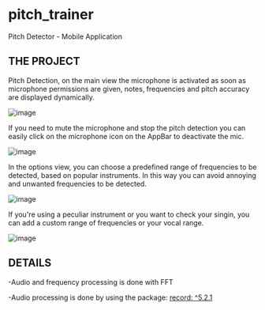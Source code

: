 # pitch_trainer

Pitch Detector - Mobile Application

## THE PROJECT
Pitch Detection, on the main view the microphone is activated as soon as microphone permissions are given, notes, frequencies and pitch accuracy are displayed dynamically.

![image](https://github.com/user-attachments/assets/4e34c23e-f6df-46fd-bf3a-0b8207497f63)

If you need to mute the microphone and stop the pitch detection you can easily click on the microphone icon on the AppBar to deactivate the mic.

![image](https://github.com/user-attachments/assets/540cc614-7327-4f0b-b7df-bd9d6d4b41a9)

In the options view, you can choose a predefined range of frequencies to be detected, based on popular instruments.
In this way you can avoid annoying and unwanted frequencies to be detected.

![image](https://github.com/user-attachments/assets/bdf39eb6-76f3-402b-b62a-294534a304f8)

If you're using a peculiar instrument or you want to check your singin, you can add a custom range of frequencies or your vocal range.

![image](https://github.com/user-attachments/assets/23578cad-cd0c-4221-a4a2-90ea06c63416)

## DETAILS
-Audio and frequency processing is done with FFT 

-Audio processing is done by using the package: [record: ^5.2.1](https://pub.dev/packages/record)




